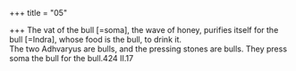 +++
title = "05"

+++
The vat of the bull [=soma], the wave of honey, purifies itself for the bull  [=Indra], whose food is the bull, to drink it.  
The two Adhvaryus are bulls, and the pressing stones are bulls. They  press soma the bull for the bull.424 II.17  